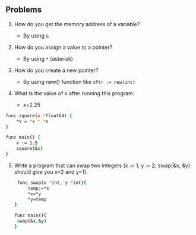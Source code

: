 ## Problems

1. How do you get the memory address of a variable?

   - By using `&`

2. How do you assign a value to a pointer?

   - By using `*` (asterisk)

3. How do you create a new pointer?

   - By using new() function like `xPtr := new(int)`

4. What is the value of x after running this program:

   - x=2.25

```sh
func square(x *float64) {
    *x = *x * *x
}

func main() {
    x := 1.5
    square(&x)
}
```

5. Write a program that can swap two integers (x := 1; y := 2; swap(&x, &y) should give you x=2 and y=1).

   ```sh
    func swap(x *int, y *int){
        temp:=*x
        *x=*y
        *y=temp
   }

   func main(){
    swap(&x,&y)
   }
   ```
